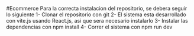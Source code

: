 #Ecommerce
Para la correcta instalacion del repositorio, se debera seguir lo siguiente
1- Clonar el repositorio con git
2- El sistema esta desarrollado con vite.js usando React.js, asi que sera necesario instalarlo
3- Instalar las dependencias con npm install
4- Correr el sistema con npm run dev
